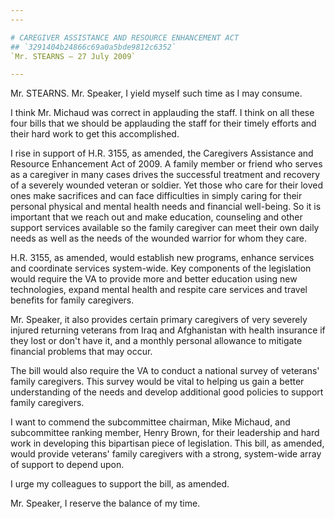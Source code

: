 ```yaml
---
---

# CAREGIVER ASSISTANCE AND RESOURCE ENHANCEMENT ACT
## `3291404b24866c69a0a5bde9812c6352`
`Mr. STEARNS — 27 July 2009`

---
```



Mr. STEARNS. Mr. Speaker, I yield myself such time as I may consume.

I think Mr. Michaud was correct in applauding the staff. I think on 
all these four bills that we should be applauding the staff for their 
timely efforts and their hard work to get this accomplished.

I rise in support of H.R. 3155, as amended, the Caregivers Assistance 
and Resource Enhancement Act of 2009. A family member or friend who 
serves as a caregiver in many cases drives the successful treatment and 
recovery of a severely wounded veteran or soldier. Yet those who care 
for their loved ones make sacrifices and can face difficulties in 
simply caring for their personal physical and mental health needs and 
financial well-being. So it is important that we reach out and make 
education, counseling and other support services available so the 
family caregiver can meet their own daily needs as well as the needs of 
the wounded warrior for whom they care.

H.R. 3155, as amended, would establish new programs, enhance services 
and coordinate services system-wide. Key components of the legislation 
would require the VA to provide more and better education using new 
technologies, expand mental health and respite care services and travel 
benefits for family caregivers.

Mr. Speaker, it also provides certain primary caregivers of very 
severely injured returning veterans from Iraq and Afghanistan with 
health insurance if they lost or don't have it, and a monthly personal 
allowance to mitigate financial problems that may occur.

The bill would also require the VA to conduct a national survey of 
veterans' family caregivers. This survey would be vital to helping us 
gain a better understanding of the needs and develop additional good 
policies to support family caregivers.

I want to commend the subcommittee chairman, Mike Michaud, and 
subcommittee ranking member, Henry Brown, for their leadership and hard 
work in developing this bipartisan piece of legislation. This bill, as 
amended, would provide veterans' family caregivers with a strong, 
system-wide array of support to depend upon.

I urge my colleagues to support the bill, as amended.

Mr. Speaker, I reserve the balance of my time.